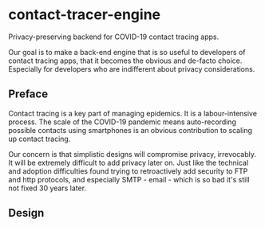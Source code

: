 # contact-tracer-engine
Privacy-preserving backend for COVID-19 contact tracing apps.

Our goal is to make a back-end engine that is so useful to developers of contact tracing apps, that it becomes the obvious and de-facto choice. Especially for developers who are indifferent about privacy considerations.

## Preface
Contact tracing is a key part of managing epidemics. It is a labour-intensive process. The scale of the COVID-19 pandemic means auto-recording possible contacts using smartphones is an obvious contribution to scaling up contact tracing.

Our concern is that simplistic designs will compromise privacy, irrevocably. It will be extremely difficult to add privacy later on. Just like the technical and adoption difficulties found trying to retroactively add security to FTP and http protocols, and especially SMTP - email - which is so bad it's still not fixed 30 years later.

## Design	

